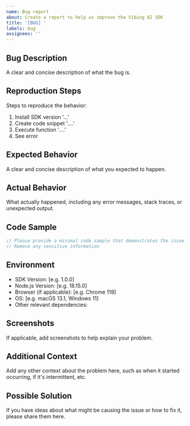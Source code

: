 ```yaml
---
name: Bug report
about: Create a report to help us improve the Vibing AI SDK
title: '[BUG] '
labels: bug
assignees: ''
---
```


## Bug Description
A clear and concise description of what the bug is.

## Reproduction Steps
Steps to reproduce the behavior:
1. Install SDK version '...'
2. Create code snippet '....'
3. Execute function '....'
4. See error

## Expected Behavior
A clear and concise description of what you expected to happen.

## Actual Behavior
What actually happened, including any error messages, stack traces, or unexpected output.

## Code Sample
```js
// Please provide a minimal code sample that demonstrates the issue
// Remove any sensitive information
```

## Environment
 - SDK Version: [e.g. 1.0.0]
 - Node.js Version: [e.g. 18.15.0]
 - Browser (if applicable): [e.g. Chrome 119]
 - OS: [e.g. macOS 13.1, Windows 11]
 - Other relevant dependencies:

## Screenshots
If applicable, add screenshots to help explain your problem.

## Additional Context
Add any other context about the problem here, such as when it started occurring, if it's intermittent, etc.

## Possible Solution
If you have ideas about what might be causing the issue or how to fix it, please share them here. 